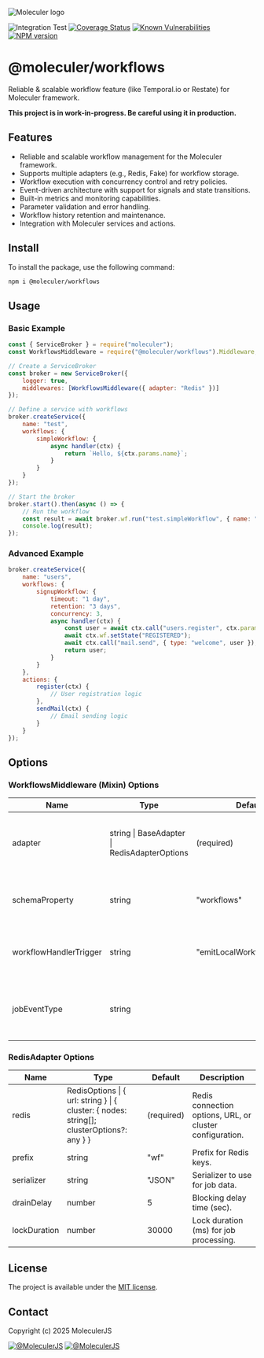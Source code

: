 ![Moleculer logo](http://moleculer.services/images/banner.png)

![Integration Test](https://github.com/moleculerjs/workflows/workflows/Integration%20Test/badge.svg)
[![Coverage Status](https://coveralls.io/repos/github/moleculerjs/workflows/badge.svg?branch=master)](https://coveralls.io/github/moleculerjs/workflows?branch=master)
[![Known Vulnerabilities](https://snyk.io/test/github/moleculerjs/workflows/badge.svg)](https://snyk.io/test/github/moleculerjs/workflows)
[![NPM version](https://badgen.net/npm/v/@moleculer/workflows)](https://www.npmjs.com/package/@moleculer/workflows)

# @moleculer/workflows 
Reliable & scalable workflow feature (like Temporal.io or Restate) for Moleculer framework.

**This project is in work-in-progress. Be careful using it in production.**

## Features

- Reliable and scalable workflow management for the Moleculer framework.
- Supports multiple adapters (e.g., Redis, Fake) for workflow storage.
- Workflow execution with concurrency control and retry policies.
- Event-driven architecture with support for signals and state transitions.
- Built-in metrics and monitoring capabilities.
- Parameter validation and error handling.
- Workflow history retention and maintenance.
- Integration with Moleculer services and actions.

## Install

To install the package, use the following command:

```bash
npm i @moleculer/workflows
```

## Usage

### Basic Example

```javascript
const { ServiceBroker } = require("moleculer");
const WorkflowsMiddleware = require("@moleculer/workflows").Middleware;

// Create a ServiceBroker
const broker = new ServiceBroker({
    logger: true,
    middlewares: [WorkflowsMiddleware({ adapter: "Redis" })]
});

// Define a service with workflows
broker.createService({
    name: "test",
    workflows: {
        simpleWorkflow: {
            async handler(ctx) {
                return `Hello, ${ctx.params.name}`;
            }
        }
    }
});

// Start the broker
broker.start().then(async () => {
    // Run the workflow
    const result = await broker.wf.run("test.simpleWorkflow", { name: "World" });
    console.log(result);
});
```

### Advanced Example

```javascript
broker.createService({
    name: "users",
    workflows: {
        signupWorkflow: {
            timeout: "1 day",
            retention: "3 days",
            concurrency: 3,
            async handler(ctx) {
                const user = await ctx.call("users.register", ctx.params);
                await ctx.wf.setState("REGISTERED");
                await ctx.call("mail.send", { type: "welcome", user });
                return user;
            }
        }
    },
    actions: {
        register(ctx) {
            // User registration logic
        },
        sendMail(ctx) {
            // Email sending logic
        }
    }
});
```

## Options

### WorkflowsMiddleware (Mixin) Options

| Name                  | Type                                                      | Default         | Description                                                                                 |
|-----------------------|-----------------------------------------------------------|-----------------|---------------------------------------------------------------------------------------------|
| adapter               | string \| BaseAdapter \| RedisAdapterOptions           | (required)      | Adapter instance, name, or options for workflow storage.                                    |
| schemaProperty        | string                                                    | "workflows"    | Service schema property name for workflows.                                                  |
| workflowHandlerTrigger| string                                                    | "emitLocalWorkflowHandler" | Name of the method to trigger workflow handler.                                 |
| jobEventType          | string                                                    |                 | How job events are emitted (e.g., "broadcast", "emit").                                   |

### RedisAdapter Options

| Name         | Type                                                      | Default     | Description                                                                                 |
|--------------|-----------------------------------------------------------|-------------|---------------------------------------------------------------------------------------------|
| redis        | RedisOptions \| { url: string } \| { cluster: { nodes: string[]; clusterOptions?: any } } | (required)  | Redis connection options, URL, or cluster configuration.                                    |
| prefix       | string                                                    | "wf"       | Prefix for Redis keys.                                                                      |
| serializer   | string                                                    | "JSON"     | Serializer to use for job data.                                                             |
| drainDelay   | number                                                    | 5         | Blocking delay time (sec).                                                           |
| lockDuration | number                                                    | 30000       | Lock duration (ms) for job processing.                                                      |

<!-- ## Documentation
You can find [here the documentation](docs/README.md).

## Benchmark
There is some benchmark with all adapters. [You can find the results here.](benchmark/results/common/README.md) -->

## License
The project is available under the [MIT license](https://tldrlegal.com/license/mit-license).

## Contact
Copyright (c) 2025 MoleculerJS

[![@MoleculerJS](https://img.shields.io/badge/github-moleculerjs-green.svg)](https://github.com/moleculerjs) [![@MoleculerJS](https://img.shields.io/badge/twitter-MoleculerJS-blue.svg)](https://twitter.com/MoleculerJS)

